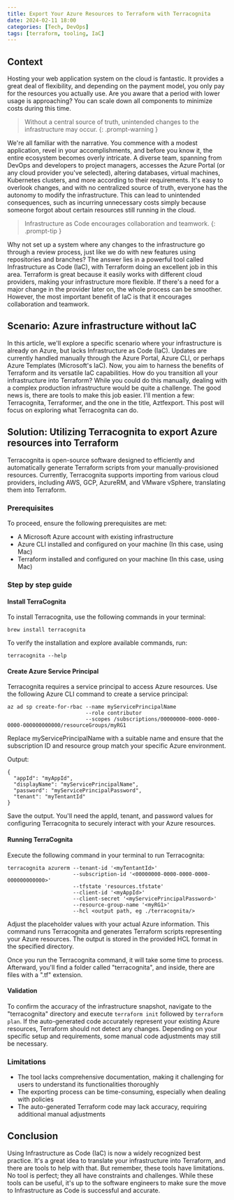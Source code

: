 ```yaml
---
title: Export Your Azure Resources to Terraform with Terracognita
date: 2024-02-11 18:00
categories: [Tech, DevOps]
tags: [terraform, tooling, IaC]
---
```


## Context
Hosting your web application system on the cloud is fantastic. It provides a great deal of flexibility, and depending on the payment model, you only pay for the resources you actually use. Are you aware that a period with lower usage is approaching? You can scale down all components to minimize costs during this time.

> Without a central source of truth, unintended changes to the infrastructure may occur.
{: .prompt-warning }

We're all familiar with the narrative. You commence with a modest application, revel in your accomplishments, and before you know it, the entire ecosystem becomes overly intricate. A diverse team, spanning from DevOps and developers to project managers, accesses the Azure Portal (or any cloud provider you've selected), altering databases, virtual machines, Kubernetes clusters, and more according to their requirements. It's easy to overlook changes, and with no centralized source of truth, everyone has the autonomy to modify the infrastructure. This can lead to unintended consequences, such as incurring unnecessary costs simply because someone forgot about certain resources still running in the cloud.

> Infrastructure as Code encourages collaboration and teamwork.
{: .prompt-tip }

Why not set up a system where any changes to the infrastructure go through a review process, just like we do with new features using repositories and branches? The answer lies in a powerful tool called Infrastructure as Code (IaC), with Terraform doing an excellent job in this area. Terraform is great because it easily works with different cloud providers, making your infrastructure more flexible. If there's a need for a major change in the provider later on, the whole process can be smoother. However, the most important benefit of IaC is that it encourages collaboration and teamwork.

## Scenario: Azure infrastructure without IaC

In this article, we'll explore a specific scenario where your infrastructure is already on Azure, but lacks Infrastructure as Code (IaC). Updates are currently handled manually through the Azure Portal, Azure CLI, or perhaps Azure Templates (Microsoft's IaC). Now, you aim to harness the benefits of Terraform and its versatile IaC capabilities. How do you transition all your infrastructure into Terraform? While you could do this manually, dealing with a complex production infrastructure would be quite a challenge. The good news is, there are tools to make this job easier. I'll mention a few: Terracognita, Terraformer, and the one in the title, Aztfexport. This post will focus on exploring what Terracognita can do.

## Solution: Utilizing Terracognita to export Azure resources into Terraform
Terracognita is open-source software designed to efficiently and automatically generate Terraform scripts from your manually-provisioned resources. Currently, Terracognita supports importing from various cloud providers, including AWS, GCP, AzureRM, and VMware vSphere, translating them into Terraform.
### Prerequisites
To proceed, ensure the following prerequisites are met:
* A Microsoft Azure account with existing infrastructure
* Azure CLI installed and configured on your machine (In this case, using Mac)
* Terraform installed and configured on your machine (In this case, using Mac)

### Step by step guide
#### Install TerraCognita
To install Terracognita, use the following commands in your terminal:
``` terminal
brew install terracognita
```
To verify the installation and explore available commands, run:

``` terminal
terracognita --help
```

#### Create Azure Service Principal
Terracognita requires a service principal to access Azure resources. Use the following Azure CLI command to create a service principal:
``` terminal
az ad sp create-for-rbac --name myServicePrincipalName
                         --role contributor
                         --scopes /subscriptions/00000000-0000-0000-0000-000000000000/resourceGroups/myRG1
```
Replace myServicePrincipalName with a suitable name and ensure that the subscription ID and resource group match your specific Azure environment.

Output:

``` terminal
{
  "appId": "myAppId",
  "displayName": "myServicePrincipalName",
  "password": "myServicePrincipalPassword",
  "tenant": "myTentantId"
}
```
Save the output. You'll need the appId, tenant, and password values for configuring Terracognita to securely interact with your Azure resources.

#### Running TerraCognita
Execute the following command in your terminal to run Terracognita:
``` terminal
terracognita azurerm --tenant-id '<myTentantId>'
                     --subscription-id '<00000000-0000-0000-0000-000000000000>' 
                     --tfstate 'resources.tfstate' 
                     --client-id '<myAppId>' 
                     --client-secret '<myServicePrincipalPassword>' 
                     --resource-group-name '<myRG1>' 
                     --hcl <output path, eg ./terracognita/> 
```
Adjust the placeholder values with your actual Azure information. This command runs Terracognita and generates Terraform scripts representing your Azure resources. The output is stored in the provided HCL format in the specified directory.

Once you run the Terracognita command, it will take some time to process. Afterward, you'll find a folder called "terracognita", and inside, there are files with a ".tf" extension.

#### Validation
To confirm the accuracy of the infrastructure snapshot, navigate to the "terracognita" directory and execute `terraform init` followed by `terraform plan`. If the auto-generated code accurately represent your existing Azure resources, Terraform should not detect any changes. Depending on your specific setup and requirements, some manual code adjustments may still be necessary.

### Limitations
* The tool lacks comprehensive documentation, making it challenging for users to understand its functionalities thoroughly
* The exporting process can be time-consuming, especially when dealing with policies
* The auto-generated Terraform code may lack accuracy, requiring additional manual adjustments

## Conclusion
Using Infrastructure as Code (IaC) is now a widely recognized best practice. It's a great idea to translate your infrastructure into Terraform, and there are tools to help with that. But remember, these tools have limitations. No tool is perfect; they all have constraints and challenges. While these tools can be useful, it's up to the software engineers to make sure the move to Infrastructure as Code is successful and accurate.